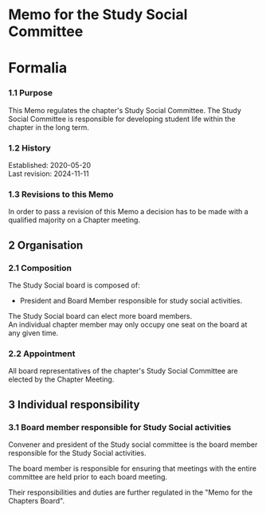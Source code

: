 # Memo for the Study Social Committee

# Formalia

### 1.1 Purpose

This Memo regulates the chapter's Study Social Committee.
The Study Social Committee is responsible for developing student life within the chapter in the long term.

### 1.2 History

Established: 2020-05-20  
Last revision: 2024-11-11

### 1.3 Revisions to this Memo

In order to pass a revision of this Memo a decision has to be made with a qualified majority on a Chapter meeting.

## 2 Organisation

### 2.1 Composition

The Study Social board is composed of:

- President and Board Member responsible for study social activities.

The Study Social board can elect more board members.  
An individual chapter member may only occupy one seat on the board at any given time.

### 2.2 Appointment

All board representatives of the chapter's Study Social Committee are elected by the Chapter Meeting.

## 3 Individual responsibility

### 3.1 Board member responsible for Study Social activities

Convener and president of the Study social committee is the board member responsible for the Study Social activities.

The board member is responsible for ensuring that meetings with the entire committee are held prior to each board meeting.

Their responsibilities and duties are further regulated in the "Memo for the Chapters Board".
